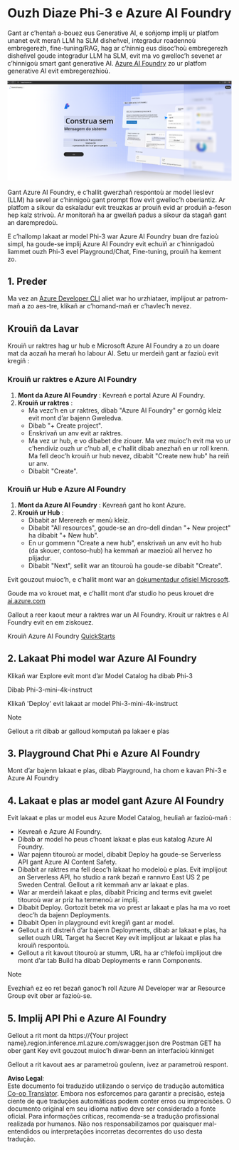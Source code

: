 <!--
CO_OP_TRANSLATOR_METADATA:
{
  "original_hash": "3a1e48b628022485aac989c9f733e792",
  "translation_date": "2025-05-09T20:10:53+00:00",
  "source_file": "md/02.QuickStart/AzureAIFoundry_QuickStart.md",
  "language_code": "br"
}
-->
# **Ouzh Diaze Phi-3 e Azure AI Foundry**

Gant ar c’hentañ a-bouez eus Generative AI, e soñjomp implij ur platfom unanet evit merañ LLM ha SLM disheñvel, integradur roadennoù embregerezh, fine-tuning/RAG, hag ar c’hinnig eus disoc’hoù embregerezh disheñvel goude integradur LLM ha SLM, evit ma vo gwelloc’h sevenet ar c’hinnigoù smart gant generative AI. [Azure AI Foundry](https://ai.azure.com) zo ur platfom generative AI evit embregerezhioù.

![aistudo](../../../../translated_images/aifoundry_home.ffa4fe13d11f26171097f8666a1db96ac0979ffa1adde80374c60d1136c7e1de.br.png)

Gant Azure AI Foundry, e c’hallit gwerzhañ respontoù ar model lieslevr (LLM) ha sevel ar c’hinnigoù gant prompt flow evit gwelloc’h oberiantiz. Ar platfom a sikour da eskaladur evit treuzkas ar prouiñ evid ar produiñ a-feson hep kalz strivoù. Ar monitorañ ha ar gwellañ padus a sikour da stagañ gant an darempredoù.

E c’hallomp lakaat ar model Phi-3 war Azure AI Foundry buan dre fazioù simpl, ha goude-se implij Azure AI Foundry evit echuiñ ar c’hinnigadoù liammet ouzh Phi-3 evel Playground/Chat, Fine-tuning, prouiñ ha kement zo.

## **1. Preder**

Ma vez an [Azure Developer CLI](https://learn.microsoft.com/azure/developer/azure-developer-cli/overview?WT.mc_id=aiml-138114-kinfeylo) aliet war ho urzhiataer, implijout ar patrom-mañ a zo aes-tre, klikañ ar c’homand-mañ er c’havlec’h nevez.

## Krouiñ da Lavar

Krouiñ ur raktres hag ur hub e Microsoft Azure AI Foundry a zo un doare mat da aozañ ha merañ ho labour AI. Setu ur merdeiñ gant ar fazioù evit kregiñ :

### Krouiñ ur raktres e Azure AI Foundry

1. **Mont da Azure AI Foundry** : Kevreañ e portal Azure AI Foundry.
2. **Krouiñ ur raktres** :
   - Ma vezc’h en ur raktres, dibab "Azure AI Foundry" er gornôg kleiz evit mont d’ar bajenn Gweledva.
   - Dibab "+ Create project".
   - Enskrivañ un anv evit ar raktres.
   - Ma vez ur hub, e vo dibabet dre ziouer. Ma vez muioc’h evit ma vo ur c’hendiviz ouzh ur c’hub all, e c’hallit dibab anezhañ en ur roll krenn. Ma fell deoc’h krouiñ ur hub nevez, dibabit "Create new hub" ha reiñ ur anv.
   - Dibabit "Create".

### Krouiñ ur Hub e Azure AI Foundry

1. **Mont da Azure AI Foundry** : Kevreañ gant ho kont Azure.
2. **Krouiñ ur Hub** :
   - Dibabit ar Mererezh er menù kleiz.
   - Dibabit "All resources", goude-se an dro-dell dindan "+ New project" ha dibabit "+ New hub".
   - En ur gommenn "Create a new hub", enskrivañ un anv evit ho hub (da skouer, contoso-hub) ha kemmañ ar maezioù all hervez ho plijadur.
   - Dibabit "Next", sellit war an titouroù ha goude-se dibabit "Create".

Evit gouzout muioc’h, e c’hallit mont war an [dokumentadur ofisiel Microsoft](https://learn.microsoft.com/azure/ai-studio/how-to/create-projects).

Goude ma vo krouet mat, e c’hallit mont d’ar studio ho peus krouet dre [ai.azure.com](https://ai.azure.com/)

Gallout a reer kaout meur a raktres war un AI Foundry. Krouit ur raktres e AI Foundry evit en em ziskouez.

Krouiñ Azure AI Foundry [QuickStarts](https://learn.microsoft.com/azure/ai-studio/quickstarts/get-started-code)

## **2. Lakaat Phi model war Azure AI Foundry**

Klikañ war Explore evit mont d’ar Model Catalog ha dibab Phi-3

Dibab Phi-3-mini-4k-instruct

Klikañ 'Deploy' evit lakaat ar model Phi-3-mini-4k-instruct

> [!NOTE]
>
> Gellout a rit dibab ar galloud komputañ pa lakaer e plas

## **3. Playground Chat Phi e Azure AI Foundry**

Mont d’ar bajenn lakaat e plas, dibab Playground, ha chom e kavan Phi-3 e Azure AI Foundry

## **4. Lakaat e plas ar model gant Azure AI Foundry**

Evit lakaat e plas ur model eus Azure Model Catalog, heuliañ ar fazioù-mañ :

- Kevreañ e Azure AI Foundry.
- Dibab ar model ho peus c’hoant lakaat e plas eus katalog Azure AI Foundry.
- War pajenn titouroù ar model, dibabit Deploy ha goude-se Serverless API gant Azure AI Content Safety.
- Dibabit ar raktres ma fell deoc’h lakaat ho modeloù e plas. Evit implijout an Serverless API, ho studio a rank bezañ e rannvro East US 2 pe Sweden Central. Gellout a rit kemmañ anv ar lakaat e plas.
- War ar merdeiñ lakaat e plas, dibabit Pricing and terms evit gwelet titouroù war ar priz ha termenoù ar implij.
- Dibabit Deploy. Gortozit betek ma vo prest ar lakaat e plas ha ma vo roet deoc’h da bajenn Deployments.
- Dibabit Open in playground evit kregiñ gant ar model.
- Gellout a rit distreiñ d’ar bajenn Deployments, dibab ar lakaat e plas, ha sellet ouzh URL Target ha Secret Key evit implijout ar lakaat e plas ha krouiñ respontoù.
- Gellout a rit kavout titouroù ar stumm, URL ha ar c’hlefoù implijout dre mont d’ar tab Build ha dibab Deployments e rann Components.

> [!NOTE]
> Evezhiañ ez eo ret bezañ ganoc’h roll Azure AI Developer war ar Resource Group evit ober ar fazioù-se.

## **5. Implij API Phi e Azure AI Foundry**

Gellout a rit mont da https://{Your project name}.region.inference.ml.azure.com/swagger.json dre Postman GET ha ober gant Key evit gouzout muioc’h diwar-benn an interfacioù kinniget

Gellout a rit kavout aes ar parametroù goulenn, ivez ar parametroù respont.

**Aviso Legal**:  
Este documento foi traduzido utilizando o serviço de tradução automática [Co-op Translator](https://github.com/Azure/co-op-translator). Embora nos esforcemos para garantir a precisão, esteja ciente de que traduções automáticas podem conter erros ou imprecisões. O documento original em seu idioma nativo deve ser considerado a fonte oficial. Para informações críticas, recomenda-se a tradução profissional realizada por humanos. Não nos responsabilizamos por quaisquer mal-entendidos ou interpretações incorretas decorrentes do uso desta tradução.